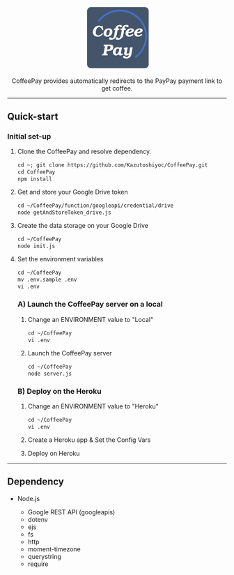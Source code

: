 <p align="center">
  <img src="https://github.com/Kazutoshiyoc/CoffeePay/blob/main/CoffeePay.svg" style="width:10rem;"/>
  <br><br>
  CoffeePay provides automatically redirects to the PayPay payment link to get coffee.
</p>

---


## Quick-start

### Initial set-up

1. Clone the CoffeePay and resolve dependency.

    ```
    cd ~; git clone https://github.com/Kazutoshiyoc/CoffeePay.git
    cd CoffeePay
    npm install
    ```

1. Get and store your Google Drive token

    ```
    cd ~/CoffeePay/function/googleapi/credential/drive
    node getAndStoreToken_drive.js
    ```

1. Create the data storage on your Google Drive

    ```
    cd ~/CoffeePay
    node init.js
    ```

1. Set the environment variables

    ```
    cd ~/CoffeePay
    mv .env.sample .env
    vi .env
    ```

    ### A) Launch the CoffeePay server on a local

    1. Change an ENVIRONMENT value to "Local"

        ```
        cd ~/CoffeePay
        vi .env
        ```

    1. Launch the CoffeePay server

        ```
        cd ~/CoffeePay
        node server.js
        ```

    ### B) Deploy on the Heroku

    1. Change an ENVIRONMENT value to "Heroku"

        ```
        cd ~/CoffeePay
        vi .env
        ```

    1. Create a Heroku app & Set the Config Vars

    1. Deploy on Heroku

---

## Dependency

* Node.js

    * Google REST API (googleapis)
    * dotenv
    * ejs
    * fs
    * http
    * moment-timezone
    * querystring
    * require
